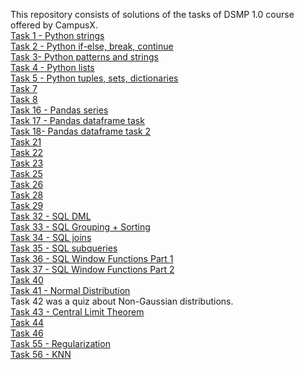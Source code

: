 This repository consists of solutions of the tasks of DSMP 1.0 course offered by CampusX.<br>
[Task 1 - Python strings](https://github.com/diapatel/DSMP-1-tasks/blob/master/strings.ipynb)<br>
[Task 2 - Python if-else, break, continue](https://github.com/diapatel/DSMP-1-tasks/tree/master/task%202)<br>
[Task 3- Python patterns and strings](https://github.com/diapatel/DSMP-1-tasks/tree/master/task%203)<br>
[Task 4 - Python lists](https://github.com/diapatel/DSMP-1-tasks/tree/master/Task%204)<br>
[Task 5 - Python tuples, sets, dictionaries](https://github.com/diapatel/DSMP-1-tasks/tree/master/Task%205)<br>
[Task 7](https://github.com/diapatel/DSMP-1-tasks/tree/master/task%207)<br>
[Task 8](https://github.com/diapatel/DSMP-1-tasks/tree/master/task%208)<br>
[Task 16 - Pandas series](https://github.com/diapatel/DSMP-1-tasks/tree/master/pandas%20series)<br>
[Task 17 - Pandas dataframe task](https://github.com/diapatel/DSMP-1-tasks/tree/master/dataframe%20task)<br>
[Task 18- Pandas dataframe task 2](https://github.com/diapatel/DSMP-1-tasks/tree/master/dataframe%20task%202)<br>
[Task 21](https://github.com/diapatel/DSMP-1-tasks/tree/master/task%2021)<br>
[Task 22](https://github.com/diapatel/DSMP-1-tasks/tree/master/task%2022)<br>
[Task 23](https://github.com/diapatel/DSMP-1-tasks/tree/master/task%2023)<br>
[Task 25](https://github.com/diapatel/DSMP-1-tasks/tree/master/task%2025)<br>
[Task 26](https://github.com/diapatel/DSMP-1-tasks/tree/master/task%2026)<br>
[Task 28](https://github.com/diapatel/DSMP-1-tasks/tree/master/task%2028)<br>
[Task 29](https://github.com/diapatel/DSMP-1-tasks/tree/master/task%2029)<br>
[Task 32 - SQL DML](https://github.com/diapatel/DSMP-1-tasks/tree/master/task%2032%20-%20sql%20DML)<br>
[Task 33 - SQL Grouping + Sorting](https://github.com/diapatel/DSMP-1-tasks/tree/master/task%2033)<br>
[Task 34 - SQL joins](https://github.com/diapatel/DSMP-1-tasks/tree/master/task%2034)<br>
[Task 35 - SQL subqueries](https://github.com/diapatel/DSMP-1-tasks/tree/master/task%2035)<br>
[Task 36 - SQL Window Functions Part 1](https://github.com/diapatel/DSMP-1-tasks/tree/master/task%2036)<br>
[Task 37 - SQL Window Functions Part 2](https://github.com/diapatel/DSMP-1-tasks/tree/master/task%2037)<br>
[Task 40](https://github.com/diapatel/DSMP-1-tasks/tree/master/task%2040)<br>
[Task 41 - Normal Distribution](https://github.com/diapatel/DSMP-1-tasks/tree/master/task%2041)<br>
Task 42 was a quiz about Non-Gaussian distributions.<Br>
[Task 43 - Central Limit Theorem](https://github.com/diapatel/DSMP-1-tasks/tree/master/task%2043)<br>
[Task 44](https://github.com/diapatel/DSMP-1-tasks/tree/master/task%2044)<br>
[Task 46](https://github.com/diapatel/DSMP-1-tasks/tree/master/task%2046)<br>
[Task 55 - Regularization](https://github.com/diapatel/DSMP-1-tasks/tree/master/regularization%20task)<br>
[Task 56 - KNN](https://github.com/diapatel/DSMP-1-tasks/tree/master/KNN%20task)<br>
